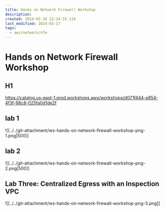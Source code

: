 ```yaml
---
title: Hands on Network Firewall Workshop
description: 
created: 2024-03-16 22:24:15.119
last_modified: 2024-03-17
tags:
  - aws/network/nfw
---
```


# Hands on Network Firewall Workshop

## H1

https://catalog.us-east-1.prod.workshops.aws/workshops/d071f444-e854-4f3f-98c8-025fa0d1de2f

## lab 1

![[../../git-attachment/ws-hands-on-network-firewall-workshop-png-1.png|500]]

## lab 2

![[../../git-attachment/ws-hands-on-network-firewall-workshop-png-2.png|500]]

## Lab Three: Centralized Egress with an Inspection VPC

![[../../git-attachment/ws-hands-on-network-firewall-workshop-png-3.png]]




